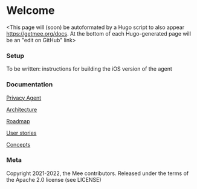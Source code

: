 # Welcome

<This page will (soon) be autoformated by a Hugo script to also appear https://getmee.org/docs. At the bottom of each Hugo-generated page will be an "edit on GitHub" link> 

### Setup

To be written: instructions for building the iOS version of the agent

### Documentation

[Privacy Agent](Privacy_agent.md) 

[Architecture](Architecture.md) 

[Roadmap](Roadmap.md) 

[User stories](User_stories.md) 

[Concepts](Concepts.md) 

### Meta

Copyright 2021-2022, the Mee contributors. Released under the terms of the Apache 2.0 license (see LICENSE)

